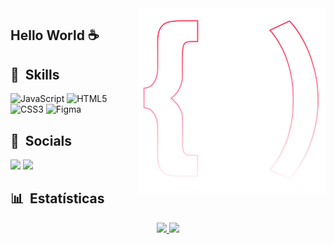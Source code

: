 <img src="logo.svg" width="300px" min-width="300px" max-width="300px" align="right" alt="Logo Bruno">

<h2>Hello World ☕</h2>

<h2> 🚀 &nbsp;Skills </h2>

![JavaScript](https://img.shields.io/badge/javascript-%23323330.svg?style=for-the-badge&logo=javascript&logoColor=%23F7DF1E)
![HTML5](https://img.shields.io/badge/html5-%23E34F26.svg?style=for-the-badge&logo=html5&logoColor=white)
![CSS3](https://img.shields.io/badge/css3-%231572B6.svg?style=for-the-badge&logo=css3&logoColor=white)
![Figma](https://img.shields.io/badge/figma-%23F24E1E.svg?style=for-the-badge&logo=figma&logoColor=white)

<h2>👥 &nbsp;Socials</h2>

<a href="https://www.linkedin.com/in/brunpsiq/" target="_blank"><img src="https://img.shields.io/badge/-LinkedIn-%230077B5?style=for-the-badge&logo=linkedin&logoColor=white" target="_blank"></a> <a href="mailto:siqueiracode@gmail.com"><img src="https://img.shields.io/badge/-Gmail-%23333?style=for-the-badge&logo=gmail&logoColor=white" target="_blank"></a>

<h2> 📊 &nbsp;Estatísticas</h2>

<div align="center">
  <a href="https://github.com/nobrupsiq">
   <img height="140em" src="https://github-readme-stats.vercel.app/api?username=nobrupsiq&show_icons=true&theme=nord&include_all_commits=true&count_private=true"/>
   <img height="140em" src="https://github-readme-stats.vercel.app/api/top-langs/?username=nobrupsiq&layout=compact&langs_count=7&theme=nord"/></a>
</div>
